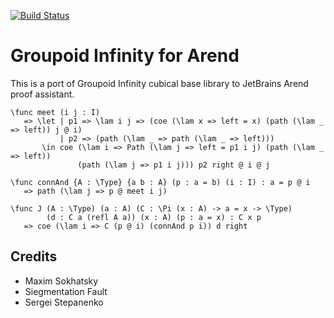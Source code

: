 [![Build Status](https://travis-ci.org/groupoid/arend.svg?branch=master)](https://travis-ci.org/groupoid/arend)

Groupoid Infinity for Arend
===========================

This is a port of Groupoid Infinity cubical base library to JetBrains Arend proof assistant.

```
\func meet (i j : I)
   => \let | p1 => \lam i j => (coe (\lam x => left = x) (path (\lam _ => left)) j @ i)
           | p2 => (path (\lam _ => path (\lam _ => left)))
       \in coe (\lam i => Path (\lam j => left = p1 i j) (path (\lam _ => left))
               (path (\lam j => p1 i j))) p2 right @ i @ j

\func connAnd {A : \Type} {a b : A} (p : a = b) (i : I) : a = p @ i
   => path (\lam j => p @ meet i j)

\func J (A : \Type) (a : A) (C : \Pi (x : A) -> a = x -> \Type)
        (d : C a (refl A a)) (x : A) (p : a = x) : C x p
   => coe (\lam i => C (p @ i) (connAnd p i)) d right
```

Credits
-------

* Maxim Sokhatsky
* Siegmentation Fault
* Sergei Stepanenko

